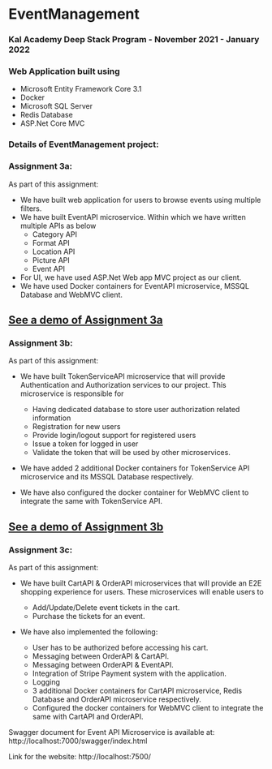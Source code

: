 # EventManagement

### Kal Academy Deep Stack Program - November 2021 - January 2022

### Web Application built using 
- Microsoft Entity Framework Core 3.1 
- Docker
- Microsoft SQL Server
- Redis Database
- ASP.Net Core MVC

### Details of EventManagement project:

### Assignment 3a: 
As part of this assignment:
- We have built web application for users to browse events using multiple filters.
- We have built EventAPI microservice. Within which we have written multiple APIs as below
  - Category API
  - Format API
  - Location API
  - Picture API
  - Event API
- For UI, we have used ASP.Net Web app MVC project as our client. 
- We have used Docker containers for EventAPI microservice, MSSQL Database and WebMVC client.

[See a demo of Assignment 3a](https://youtu.be/6cUGzwwzMZ0) 
---
### Assignment 3b: 
As part of this assignment:
- We have built TokenServiceAPI microservice that will provide Authentication and Authorization services to our project. This microservice is responsible for
  - Having dedicated database to store user authorization related information
  - Registration for new users
  - Provide login/logout support for registered users 
  - Issue a token for logged in user
  - Validate the token that will be used by other microservices.

- We have added 2 additional Docker containers for TokenService API microservice and its MSSQL Database respectively.
- We have also configured the docker container for WebMVC client to integrate the same with TokenService API.

[See a demo of Assignment 3b](https://youtu.be/YwbV9ZY5AGs) 
---
### Assignment 3c: 
As part of this assignment:
- We have built CartAPI & OrderAPI microservices that will provide an E2E shopping experience for users. These microservices will enable users to
  - Add/Update/Delete event tickets in the cart.
  - Purchase the tickets for an event.

- We have also implemented the following:
  - User has to be authorized before accessing his cart.
  - Messaging between OrderAPI & CartAPI.
  - Messaging between OrderAPI & EventAPI.
  - Integration of Stripe Payment system with the application.
  - Logging
  - 3 additional Docker containers for CartAPI microservice, Redis Database and OrderAPI microservice respectively.
  - Configured the docker containers for WebMVC client to integrate the same with CartAPI and OrderAPI.

Swagger document for Event API Microservice is available at: http://localhost:7000/swagger/index.html

Link for the website: http://localhost:7500/


     

 
